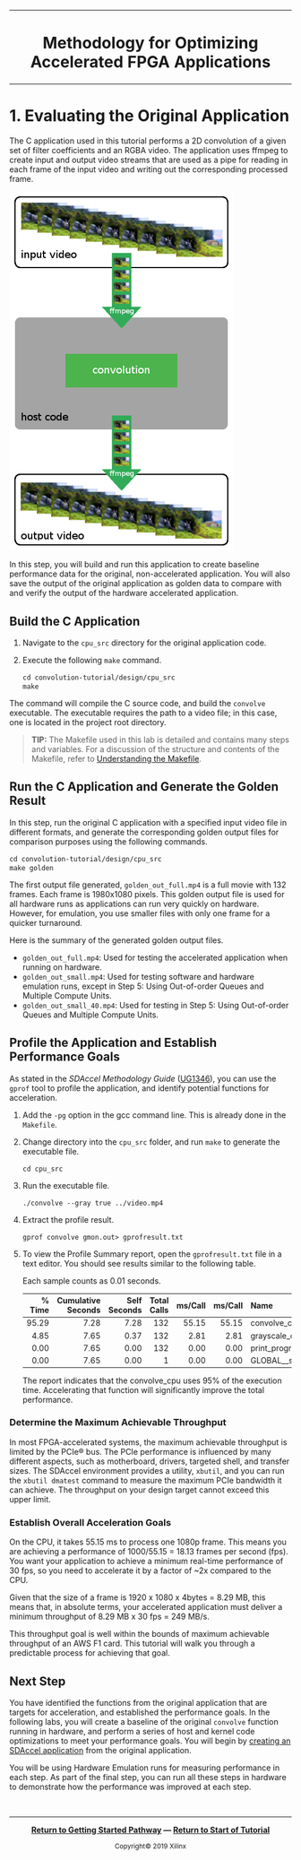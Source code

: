 <table>
 <tr>
 <td align="center"><h1>Methodology for Optimizing Accelerated FPGA Applications
 </td>
 </tr>
</table>

# 1. Evaluating the Original Application

The C application used in this tutorial performs a 2D convolution of a given set of filter coefficients and an RGBA video.
The application uses ffmpeg to create input and output video streams that are used as a pipe for reading in each frame of the input video and writing out the corresponding processed frame.

![](images/ffmpeg_usage.png)

In this step, you will build and run this application to create baseline performance data for the original, non-accelerated application. You will also save the output of the original application as golden data to compare with and verify the output of the hardware accelerated application.

## Build the C Application

1. Navigate to the `cpu_src` directory for the original application code.
2. Execute the following `make` command.

   ```
   cd convolution-tutorial/design/cpu_src
   make
   ```

The command will compile the C source code, and build the `convolve` executable. The executable requires the path to a video file; in this case, one is located in the project root directory.

>**TIP:** The Makefile used in this lab is detailed and contains many steps and variables. For a discussion of the structure and contents of the Makefile, refer to [Understanding the Makefile](./HowToRunTutorial.md).

## Run the C Application and Generate the Golden Result

In this step, run the original C application with a specified input video file in different formats, and generate the corresponding golden output files for comparison purposes using the following commands.

```
cd convolution-tutorial/design/cpu_src
make golden
```

The first output file generated, `golden_out_full.mp4` is a full movie with 132 frames. Each frame is 1980x1080 pixels. This golden output file is used for all hardware runs as applications can run very quickly on hardware. However, for emulation, you use smaller files with only one frame for a quicker turnaround.  

Here is the summary of the generated golden output files.

- `golden_out_full.mp4`: Used for testing the accelerated application when running on hardware.
- `golden_out_small.mp4`: Used for testing software and hardware emulation runs, except in Step 5: Using Out-of-order Queues and Multiple Compute Units.
- `golden_out_small_40.mp4`: Used for testing in Step 5: Using Out-of-order Queues and Multiple Compute Units.

## Profile the Application and Establish Performance Goals

As stated in the *SDAccel Methodology Guide* ([UG1346](https://www.xilinx.com/support/documentation/sw_manuals/xilinx2019_1/ug1346-sdaccel-methodology-guide.pdf)), you can use the `gprof` tool to profile the application, and identify potential functions for acceleration.

1. Add the `-pg` option in the gcc command line. This is already done in the `Makefile`.
2. Change directory into the `cpu_src` folder, and run `make` to generate the executable file.

   ```
   cd cpu_src
   ```

3. Run the executable file.

   ```
   ./convolve --gray true ../video.mp4
   ```

4. Extract the profile result.

   ```
   gprof convolve gmon.out> gprofresult.txt
   ```

5. To view the Profile Summary report, open the `gprofresult.txt` file in a text editor. You should see results similar to the following table.

   Each sample counts as 0.01 seconds.

   | % Time | Cumulative Seconds | Self Seconds | Total Calls  | ms/Call  | ms/Call  | Name                         |  
   |--------:|-----------:|----------:|----------:|----------:|----------:|:------------------------------|  
   | 95.29  |     7.28  |   7.28   |    132   |  55.15   |  55.15   | convolve_cpu                 |
   |  4.85  |     7.65  |   0.37   |    132   |   2.81   |   2.81   | grayscale_cpu                |
   |  0.00  |     7.65  |   0.00   |    132   |   0.00   |   0.00   | print_progress(int, int)     |
   |  0.00  |     7.65  |   0.00   |      1   |   0.00   |   0.00   | GLOBAL__sub_I_default_output |

   The report indicates that the convolve_cpu uses 95% of the execution time. Accelerating that function will significantly improve the total performance.

### Determine the Maximum Achievable Throughput

In most FPGA-accelerated systems, the maximum achievable throughput is limited by the PCIe® bus. The PCIe performance is influenced by many different aspects, such as motherboard, drivers, targeted shell, and transfer sizes. The SDAccel environment provides a utility, `xbutil`, and you can run the `xbutil dmatest` command to measure the maximum PCIe bandwidth it can achieve. The throughput on your design target cannot exceed this upper limit.

### Establish Overall Acceleration Goals

On the CPU, it takes 55.15 ms to process one 1080p frame. This means you are achieving a performance of 1000/55.15 = 18.13 frames per second (fps). You want your application to achieve a minimum real-time performance of 30 fps, so you need to accelerate it by a factor of ~2x compared to the CPU.

Given that the size of a frame is 1920 x 1080 x 4bytes = 8.29 MB, this means that, in absolute terms, your accelerated application must deliver a minimum throughput of 8.29 MB x 30 fps = 249 MB/s.

This throughput goal is well within the bounds of maximum achievable throughput of an AWS F1 card. This tutorial will walk you through a predictable process for achieving that goal.

## Next Step

You have identified the functions from the original application that are targets for acceleration, and established the performance goals. In the following labs, you will create a baseline of the original `convolve` function running in hardware, and perform a series of host and kernel code optimizations to meet your performance goals. You will begin by [creating an SDAccel application](./baseline.md) from the original application.

You will be using Hardware Emulation runs for measuring performance in each step. As part of the final step, you can run all these steps in hardware to demonstrate how the performance was improved at each step.

</br>
<hr/>
<p align="center"><b><a href="/docs/sdaccel-getting-started/">Return to Getting Started Pathway</a> — <a href="./README.md">Return to Start of Tutorial</a></b></p>

<p align="center"><sup>Copyright&copy; 2019 Xilinx</sup></p>
